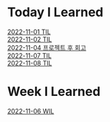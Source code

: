 # Today I Learned

[2022-11-01 TIL](https://github.com/collegeedang/GitHub/blob/master/Today-I-Learned/2022-11-01-TIL.md "2022-11-01 TIL")<br>
[2022-11-02 TIL](https://github.com/collegeedang/GitHub/blob/master/Today-I-Learned/2022-11-02-TIL%20.md "2022-11-02 TIL")<br>
[2022-11-04 프로젝트 후 회고](https://github.com/collegeedang/GitHub/blob/master/Today-I-Learned/2022-11-04-%ED%94%84%EB%A1%9C%EC%A0%9D%ED%8A%B8%20%ED%9A%8C%EA%B3%A0.md "2022-11-04 프로젝트 후 회고")<br>
[2022-11-07 TIL](https://github.com/collegeedang/GitHub/blob/master/Today-I-Learned/2022-11-07-TIL.md "2022-11-07 TIL")<br>
[2022-11-08 TIL](https://github.com/collegeedang/GitHub/blob/master/Today-I-Learned/2022-11-08-TIL.md "2022-11-08 TIL")<br>

# Week I Learned
[2022-11-06 WIL](https://github.com/collegeedang/GitHub/blob/master/Week%20I%20Learned/2022-11-06-WIL.md "2022-11-06 TIL")<br>
